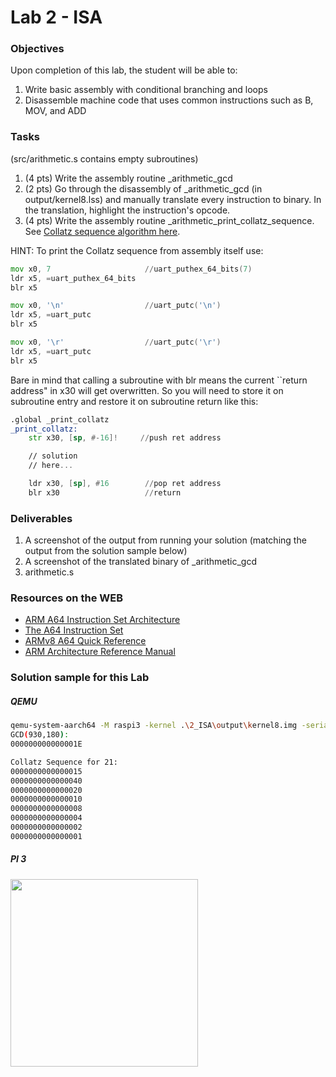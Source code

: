 # Lab 2 - ISA

### Objectives
Upon completion of this lab, the student will be able to:

1. Write basic assembly with conditional branching and loops
2. Disassemble machine code that uses common instructions such as B, MOV, and ADD

### Tasks
(src/arithmetic.s contains empty subroutines)
1. (4 pts) Write the assembly routine \_arithmetic_gcd
2. (2 pts) Go through the disassembly of \_arithmetic_gcd (in output/kernel8.lss) and manually translate every instruction to binary. In the translation, highlight the instruction's opcode.
3. (4 pts) Write the assembly routine \_arithmetic_print_collatz_sequence. See [Collatz sequence algorithm here](http://mathworld.wolfram.com/CollatzProblem.html).

HINT:
To print the Collatz sequence from assembly itself use:
```asm
mov x0, 7                     //uart_puthex_64_bits(7)
ldr x5, =uart_puthex_64_bits
blr x5

mov x0, '\n'                  //uart_putc('\n')
ldr x5, =uart_putc
blr x5

mov x0, '\r'                  //uart_putc('\r')
ldr x5, =uart_putc
blr x5
```
Bare in mind that calling a subroutine with blr means the current ``return address" in x30 will get overwritten. So you will need to store it on subroutine entry and restore it on subroutine return like this:

```asm
.global _print_collatz
_print_collatz:
    str	x30, [sp, #-16]!     //push ret address

    // solution
    // here...

    ldr	x30, [sp], #16        //pop ret address
    blr x30                   //return
```

### Deliverables
1. A screenshot of the output from running your solution (matching the output from the solution sample below)
2. A screenshot of the translated binary of \_arithmetic_gcd
2. arithmetic.s


### Resources on the WEB
- [ARM A64 Instruction Set Architecture](https://static.docs.arm.com/ddi0596/a/DDI_0596_ARM_a64_instruction_set_architecture.pdf)
- [The A64 Instruction Set](https://static.docs.arm.com/100898/0100/the_a64_Instruction_set_100898_0100.pdf)
- [ARMv8 A64 Quick Reference](https://courses.cs.washington.edu/courses/cse469/18wi/Materials/arm64.pdf)
- [ARM Architecture Reference Manual](https://static.docs.arm.com/ddi0487/ea/DDI0487E_a_armv8_arm.pdf?_ga=2.204759571.2043138464.1566012116-96909423.1563002005)


### Solution sample for this Lab
##### QEMU
```bash
qemu-system-aarch64 -M raspi3 -kernel .\2_ISA\output\kernel8.img -serial null -serial stdio
GCD(930,180):
000000000000001E

Collatz Sequence for 21:
0000000000000015
0000000000000040
0000000000000020
0000000000000010
0000000000000008
0000000000000004
0000000000000002
0000000000000001
```
##### PI 3
  <img src="https://github.com/rromanotero/os_labs/blob/master/7_ISA/images/lab7_solution.png" width="300"/>
